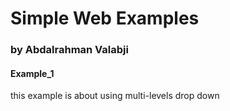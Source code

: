 # Simple Web Examples

### by Abdalrahman Valabji

#### Example_1
this example is about using multi-levels drop down
